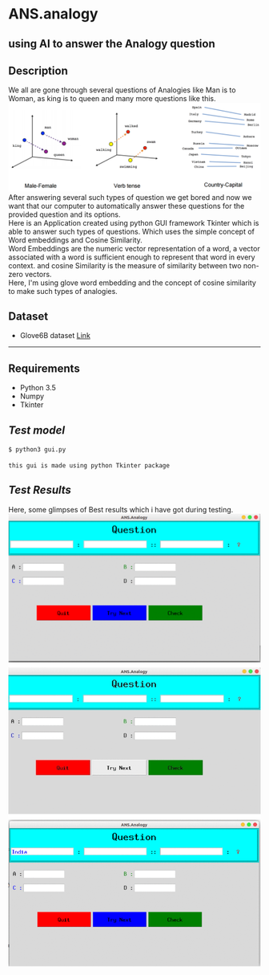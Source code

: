 # ANS.analogy
using AI to answer the Analogy question
----
## Description
We all are gone through several questions of Analogies like Man is to Woman, as king is to queen and many more questions like this.
![alt text](https://github.com/udaram/ANS.analogy/blob/master/gif/Word-Vectors.png)<br>
After answering several such types of question we get bored and now we want that our computer to automatically answer these questions for the provided question and its options.<br>
Here is an Application created using python GUI framework Tkinter which is able to answer such types of questions.
Which uses the simple concept of Word embeddings and Cosine Similarity.<br> Word Embeddings are the numeric vector representation of a word, a vector associated with a word is sufficient enough to represent that word in every context. and cosine Similarity is the measure of similarity between two non-zero vectors.<br>
Here, I'm using glove word embedding and the concept of cosine similarity to make such types of analogies.

## Dataset
* Glove6B dataset [Link](https://drive.google.com/open?id=1GI5sWeCxgJEgToeVmakL69oDlXowXGU4)
----
## Requirements
* Python 3.5
* Numpy
* Tkinter 

*Test model*
--------------------------
```
$ python3 gui.py

this gui is made using python Tkinter package 
```
*Test Results*
--------------
Here, some glimpses of Best results which i have got during testing.<br>
![alt text](https://github.com/udaram/ANS.analogy/blob/master/gif/1.gif)
![alt text](https://github.com/udaram/ANS.analogy/blob/master/gif/2.gif)
![alt text](https://github.com/udaram/ANS.analogy/blob/master/gif/3.gif)
